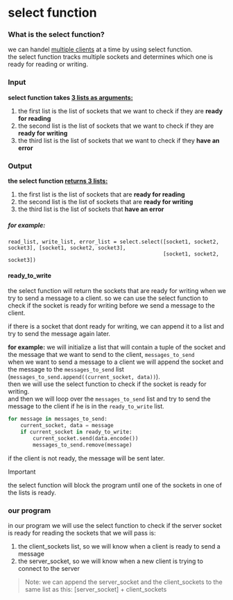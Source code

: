 # select function

### What is the select function?

we can handel <u>multiple clients</u> at a time by using select function.</br>
the select function tracks multiple sockets and determines which one is ready for reading or writing.</br>

### Input

**select function takes <u>3 lists as arguments:</u>**

1. the first list is the list of sockets that we want to check if they are **ready for reading**
2. the second list is the list of sockets that we want to check if they are **ready for writing**
3. the third list is the list of sockets that we want to check if they **have an error**

### Output

**the select function <u>returns 3 lists:</u>**

1. the first list is the list of sockets that are **ready for reading**
2. the second list is the list of sockets that are **ready for writing**
3. the third list is the list of sockets that **have an error**

##### for example:

```
read_list, write_list, error_list = select.select([socket1, socket2, socket3], [socket1, socket2, socket3],
                                                  [socket1, socket2, socket3])
```

#### ready_to_write

the select function will return the sockets that are ready for writing when we try to send a message to a client.
so we can use the select function to check if the socket is ready for writing before we send a message to the client.

if there is a socket that dont ready for writing, we can append it to a list and try to send the message again later.

**for example:**
we will initialize a list that will contain a tuple of the socket and the message that we want to send to the
client, ```messages_to_send```</br>
when we want to send a message to a client we will append the socket and the message to the ```messages_to_send```
list (`messages_to_send.append((current_socket, data))`).</br>
then we will use the select function to check if the socket is ready for writing.</br>
and then we will loop over the ```messages_to_send``` list and try to send the message to the client if he is in
the ```ready_to_write``` list.

```python
for message in messages_to_send:
    current_socket, data = message
    if current_socket in ready_to_write:
        current_socket.send(data.encode())
        messages_to_send.remove(message)
```

if the client is not ready, the message will be sent later.


> [!IMPORTANT]
> the select function will block the program until one of the sockets in one of the lists is ready.

### our program

in our program we will use the select function to check if the server socket is ready for reading
the sockets that we will pass is:

1. the client_sockets list, so we will know when a client is ready to send a message
2. the server_socket, so we will know when a new client is trying to connect to the server

> Note: we can append the server_socket and the client_sockets to the same list as this: [server_socket] +
> client_sockets
